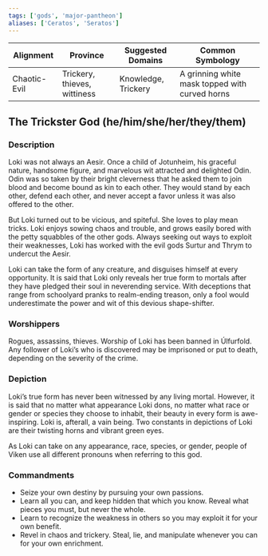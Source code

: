 ```yaml
---
tags: ['gods', 'major-pantheon']
aliases: ['Ceratos', 'Seratos']
---
```


| Alignment | Province |  Suggested Domains | Common Symbology |
| ----------| ---------| -------------------| -----------------|
| Chaotic-Evil | Trickery, thieves, wittiness | Knowledge, Trickery | A grinning white mask topped with curved horns |

## The Trickster God (he/him/she/her/they/them)

### Description

Loki was not always an Aesir. Once a child of Jotunheim, his graceful nature, handsome figure, and marvelous wit attracted and delighted Odin. Odin was so taken by their bright cleverness that he asked them to join blood and become bound as kin to each other. They would stand by each other, defend each other, and never accept a favor unless it was also offered to the other.

But Loki turned out to be vicious, and spiteful. She loves to play mean tricks. Loki enjoys sowing chaos and trouble, and grows easily bored with the petty squabbles of the other gods. Always seeking out ways to exploit their weaknesses, Loki has worked with the evil gods Surtur and Thrym to undercut the Aesir. 

Loki can take the form of any creature, and disguises himself at every opportunity. It is said that Loki only reveals her true form to mortals after they have pledged their soul in neverending service. With deceptions that range from schoolyard pranks to realm-ending treason, only a fool would underestimate the power and wit of this devious shape-shifter.

### Worshippers

Rogues, assassins, thieves. Worship of Loki has been banned in Úlfurfold. Any follower of Loki’s who is discovered may be imprisoned or put to death, depending on the severity of the crime.

### Depiction

Loki’s true form has never been witnessed by any living mortal. However, it is said that no matter what appearance Loki dons, no matter what race or gender or species they choose to inhabit, their beauty in every form is awe-inspiring. Loki is, afterall, a vain being. Two constants in depictions of Loki are their twisting horns and vibrant green eyes.

As Loki can take on any appearance, race, species, or gender, people of Viken use all different pronouns when referring to this god.

### Commandments

- Seize your own destiny by pursuing your own passions.
- Learn all you can, and keep hidden that which you know. Reveal what pieces you must, but never the whole.
- Learn to recognize the weakness in others so you may exploit it for your own benefit.
- Revel in chaos and trickery. Steal, lie, and manipulate whenever you can for your own enrichment.

